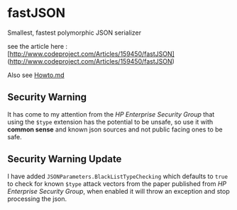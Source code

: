 # fastJSON


Smallest, fastest polymorphic JSON serializer

see the article here : [http://www.codeproject.com/Articles/159450/fastJSON] (http://www.codeproject.com/Articles/159450/fastJSON)

Also see [Howto.md](Howto.md)

## Security Warning

It has come to my attention from the *HP Enterprise Security Group* that using the `$type` extension has the potential to be unsafe, so use it with **common sense** and known json sources and not public facing ones to be safe.

## Security Warning Update
I have added `JSONParameters.BlackListTypeChecking` which defaults to `true` to check for known `$type` attack vectors from the paper published from *HP Enterprise Security Group*, when enabled it will throw an exception and stop processing the json. 
